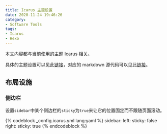 ```yaml
---
title: Icarus 主题设置
date: 2020-11-24 19:46:26
category: 
- Software Tools
tags: 
- Icarus
- Hexo
---
```


本文内容都与当前使用的主题 Icarus 相关。

具体的主题设置可以见此[链接](https://blog.zhangruipeng.me/hexo-theme-icarus/Configuration/icarus用户指南-主题配置/#more)，对应的 markdown 源代码可以见此[链接](https://raw.githubusercontent.com/ppoffice/hexo-theme-icarus/site/source/_posts/zh-CN/Configuring-Theme.md)。

<!-- more -->

## 布局设施

### 侧边栏

设置`sidebar`中某个侧边栏的`sticky`为`true`来让它的位置固定而不跟随页面滚动。

{% codeblock _config.icarus.yml lang:yaml %}
sidebar:
    left:
        sticky: false
    right:
        sticky: true
{% endcodeblock %}